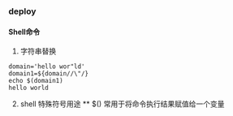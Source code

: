 ### deploy

#### Shell命令
1. 字符串替换 
```
domain='hello wor"ld'
domain1=${domain//\"/}
echo $(domain1)
hello world
```
2. shell 特殊符号用途
** $() 常用于将命令执行结果赋值给一个变量

